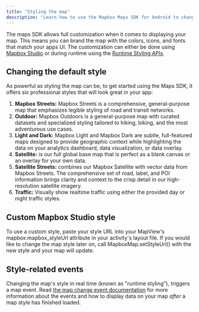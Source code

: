 ```yaml
---
title: "Styling the map"
description: "Learn how to use the Mapbox Maps SDK for Android to change your map style to a custom style or a pre-made style made by the talented Mapbox cartography team."
---
```


The maps SDK allows full customization when it comes to displaying your map. This means you can brand the map with the colors, icons, and fonts that match your apps UI. The customization can either be done using [Mapbox Studio](https://www.mapbox.com/help/studio-manual/) or during runtime using the [Runtime Styling APIs](https://www.mapbox.com/android-docs/map-sdk/overview/runtime-styling/).

## Changing the default style

As powerful as styling the map can be, to get started using the Maps SDK, it offers six professional styles that will look great in your app:

1. **Mapbox Streets:** Mapbox Streets is a comprehensive, general-purpose map that emphasizes legible styling of road and transit networks.
2. **Outdoor:** Mapbox Outdoors is a general-purpose map with curated datasets and specialized styling tailored to hiking, biking, and the most adventurous use cases.
3. **Light and Dark:** Mapbox Light and Mapbox Dark are subtle, full-featured maps designed to provide geographic context while highlighting the data on your analytics dashboard, data visualization, or data overlay.
4. **Satellite:** is our full global base map that is perfect as a blank canvas or an overlay for your own data.
5. **Satellite Streets:** combines our Mapbox Satellite with vector data from Mapbox Streets. The comprehensive set of road, label, and POI information brings clarity and context to the crisp detail in our high-resolution satellite imagery.
6. **Traffic:** Visually show realtime traffic using either the provided day or night traffic styles.

## Custom Mapbox Studio style

To use a custom style, paste your style URL into your MapView's mapbox:mapbox_styleUrl attribute in your activity's layout file. If you would like to change the map style later on, call MapboxMap.setStyleUrl() with the new style and your map will update.

## Style-related events

Changing the map's style in real time (known as "runtime styling"), triggers a map event. Read [the map change event documentation](https://www.mapbox.com/android-docs/maps/overview/events/#map-change-events) for more information about the events and how to display data on your map _after_ a map style has finished loaded.
